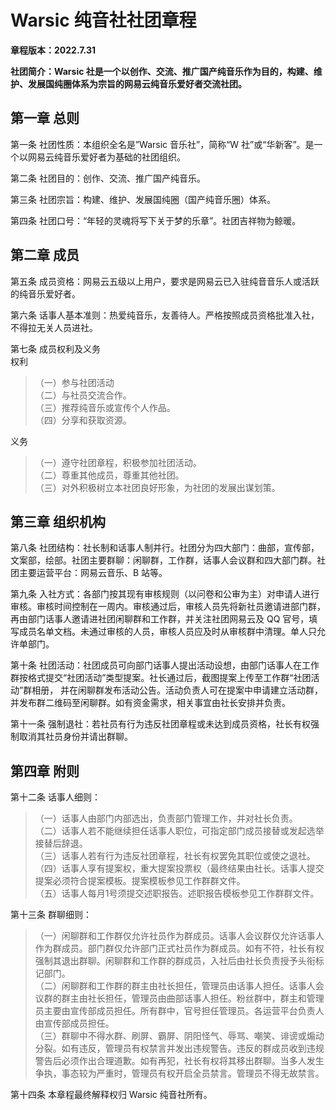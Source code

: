 # Warsic 纯音社社团章程
**章程版本：2022.7.31**  

**社团简介：Warsic 社是一个以创作、交流、推广国产纯音乐作为目的，构建、维护、发展国纯圈体系为宗旨的网易云纯音乐爱好者交流社团。**  

## 第一章 总则
第一条 社团性质：本组织全名是”Warsic 音乐社”，简称“W 社”或“华新客”。是一个以网易云纯音乐爱好者为基础的社团组织。  

第二条 社团目的：创作、交流、推广国产纯音乐。  

第三条 社团宗旨：构建、维护、发展国纯圈（国产纯音乐圈）体系。  

第四条 社团口号：“年轻的灵魂将写下关于梦的乐章”。社团吉祥物为鲸暖。  

## 第二章 成员
第五条 成员资格：网易云五级以上用户，要求是网易云已入驻纯音音乐人或活跃的纯音乐爱好者。  

第六条 话事人基本准则：热爱纯音乐，友善待人。严格按照成员资格批准入社，不得拉无关人员进社。  

第七条 成员权利及义务  
权利  
> （一）参与社团活动  
> （二）与社员交流合作。  
> （三）推荐纯音乐或宣传个人作品。  
> （四）分享和获取资源。  

义务  
> （一）遵守社团章程，积极参加社团活动。  
> （二）尊重其他成员，尊重其他社团。  
> （三）对外积极树立本社团良好形象，为社团的发展出谋划策。  

## 第三章 组织机构
第八条 社团结构：社长制和话事人制并行。社团分为四大部门：曲部，宣传部，文案部，绘部。社团主要群聊：闲聊群，工作群，话事人会议群和四大部门群。社团主要运营平台：网易云音乐、B 站等。  

第九条 入社方式：各部门按其现有审核规则（以问卷和公审为主）对申请人进行审核。审核时间控制在一周内。审核通过后，审核人员先将新社员邀请进部门群，再由部门话事人邀请进社团闲聊群和工作群，并关注社团网易云及 QQ 官号，填写成员名单文档。未通过审核的人员，审核人员应及时从审核群中清理。单人只允许单部门。  

第十条 社团活动：社团成员可向部门话事人提出活动设想，由部门话事人在工作群按格式提交“社团活动”类型提案。社长通过后，截图提案上传至工作群“社团活动”群相册， 并在闲聊群发布活动公告。活动负责人可在提案中申请建立活动群，并发布群二维码至闲聊群。如有资金需求，相关事宜由社长安排并负责。  

第十一条 强制退社：若社员有行为违反社团章程或未达到成员资格，社长有权强制取消其社员身份并请出群聊。  

## 第四章 附则
第十二条 话事人细则：  
> （一）话事人由部门内部选出，负责部门管理工作，并对社长负责。  
> （二）话事人若不能继续担任话事人职位，可指定部门成员接替或发起选举接替后辞退。  
> （三）话事人若有行为违反社团章程，社长有权罢免其职位或使之退社。  
> （四）话事人享有提案权，重大提案投票权（最终结果由社长。话事人提交提案必须符合提案模板。提案模板参见工作群群文件。  
> （五）话事人每月1号须提交述职报告。述职报告模板参见工作群群文件。  

第十三条 群聊细则：  
> （一）闲聊群和工作群仅允许社员作为群成员。话事人会议群仅允许话事人作为群成员。部门群仅允许部门正式社员作为群成员。如有不符，社长有权强制其退出群聊。闲聊群和工作群的群成员，入社后由社长负责授予头衔标记部门。  
> （二）闲聊群和工作群的群主由社长担任，管理员由话事人担任。话事人会议群的群主由社长担任，管理员由曲部话事人担任。粉丝群中，群主和管理员主要由宣传部成员担任。所有群中，官号担任管理员。各运营平台负责人由宣传部成员担任。  
> （三）群聊中不得水群、刷屏、霸屏、阴阳怪气、辱骂、嘲笑、诽谤或煽动分裂。如有违反，管理员有权禁言并发出违规警告。违反的群成员收到违规警告后必须作出合理道歉。如有再犯，社长有权将其移出群聊。当多人发生争执，事态较为严重时，管理员有权开启全员禁言。管理员不得无故禁言。  

第十四条 本章程最终解释权归 Warsic 纯音社所有。
